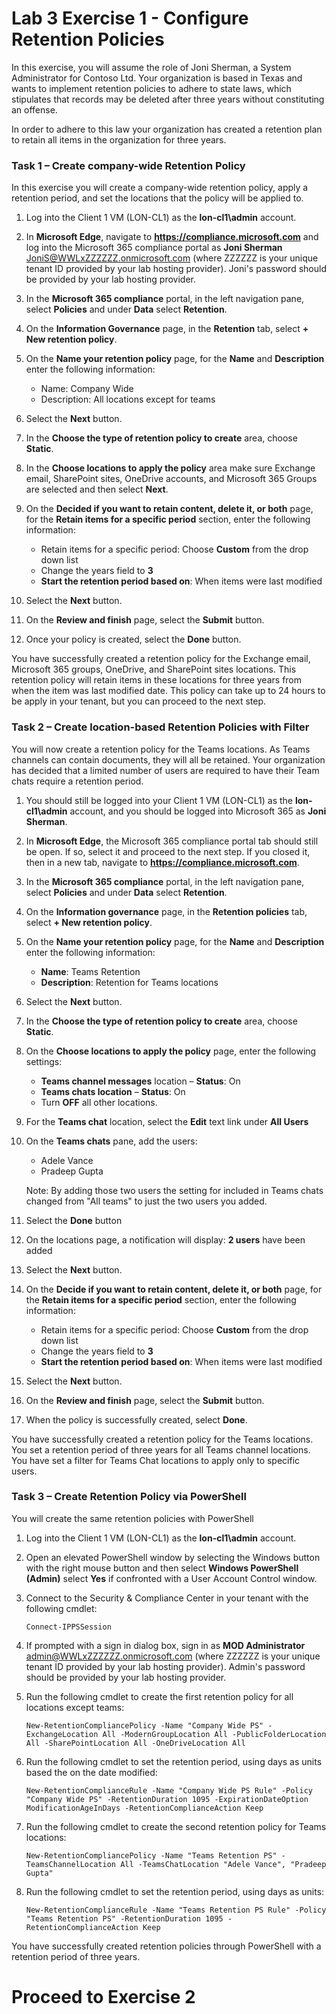 # Lab 3 Exercise 1 - Configure Retention Policies

In this exercise, you will assume the role of Joni Sherman, a System Administrator for Contoso Ltd. Your organization is based in Texas and wants to implement retention policies to adhere to state laws, which stipulates that records may be deleted after three years without constituting an offense. 

In order to adhere to this law your organization has created a retention plan to retain all items in the organization for three years.


### Task 1 – Create company-wide Retention Policy

In this exercise you will create a company-wide retention policy, apply a retention period, and set the locations that the policy will be applied to.

1. Log into the Client 1 VM (LON-CL1) as the **lon-cl1\admin** account.

2. In **Microsoft Edge**, navigate to **https://compliance.microsoft.com** and log into the Microsoft 365 compliance portal as **Joni Sherman** JoniS@WWLxZZZZZZ.onmicrosoft.com (where ZZZZZZ is your unique tenant ID provided by your lab hosting provider).  Joni's password should be provided by your lab hosting provider.

3. In the **Microsoft 365 compliance** portal, in the left navigation pane, select **Policies** and under **Data** select **Retention**.

4. On the **Information Governance** page, in the **Retention** tab, select **+ New retention policy**.

5. On the **Name your retention policy** page, for the **Name** and **Description** enter the following information:

	- Name: Company Wide
	- Description: All locations except for teams

6. Select the **Next** button.  

7. In the **Choose the type of retention policy to create** area, choose **Static**.

8. In the **Choose locations to apply the policy** area make sure Exchange email, SharePoint sites, OneDrive accounts, and Microsoft 365 Groups are selected and then select **Next**.

9. On the **Decided if you want to retain content, delete it, or both** page, for the **Retain items for a specific period** section, enter the following information:

	- Retain items for a specific period: Choose **Custom** from the drop down list
	- Change the years field to **3**
	- **Start the retention period based on**: When items were last modified

10. Select the **Next** button.

11. On the **Review and finish** page, select the **Submit** button.

12. Once your policy is created, select the **Done** button.

You have successfully created a retention policy for the Exchange email, Microsoft 365 groups, OneDrive, and SharePoint sites locations. This retention policy will retain items in these locations for three years from when the item was last modified date. This policy can take up to 24 hours to be apply in your tenant, but you can proceed to the next step.

### Task 2 – Create location-based Retention Policies with Filter

You will now create a retention policy for the Teams locations. As Teams channels can contain documents, they will all be retained. Your organization has decided that a limited number of users are required to have their Team chats require a retention period.

1. You should still be logged into your Client 1 VM (LON-CL1) as the **lon-cl1\admin** account, and you should be logged into Microsoft 365 as **Joni Sherman**. 

2. In **Microsoft Edge**, the Microsoft 365 compliance portal tab should still be open. If so, select it and proceed to the next step. If you closed it, then in a new tab, navigate to **https://compliance.microsoft.com**.

3. In the **Microsoft 365 compliance** portal, in the left navigation pane, select **Policies** and under **Data** select **Retention**.

4. On the **Information governance** page, in the **Retention policies** tab, select **+ New retention policy**.

5. On the **Name your retention policy** page, for the **Name** and **Description** enter the following information:

	- **Name**: Teams Retention
	- **Description**: Retention for Teams locations

6. Select the **Next** button.

7. In the **Choose the type of retention policy to create** area, choose **Static**.

8. On the **Choose locations to apply the policy** page, enter the following settings:

	- **Teams channel messages** location – **Status**: On 
	- **Teams chats location** – **Status**: On
	- Turn **OFF** all other locations.

9. For the **Teams chat** location, select the **Edit** text link under **All Users**

10. On the **Teams chats** pane, add the users: 
    - Adele Vance
    - Pradeep Gupta

    Note: By adding those two users the setting for included in Teams chats changed from "All teams" to just the two users you added.

11. Select the **Done** button

12. On the locations page, a notification will display: **2 users** have been added

13. Select the **Next** button.

14. On the **Decide if you want to retain content, delete it, or both** page, for the **Retain items for a specific period** section, enter the following information:

	- Retain items for a specific period: Choose **Custom** from the drop down list
	- Change the years field to **3**
	- **Start the retention period based on**: When items were last modified


15. Select the **Next** button.

16. On the **Review and finish** page, select the **Submit** button.

17. When the policy is successfully created, select **Done**.

You have successfully created a retention policy for the Teams locations. You set a retention period of three years for all Teams channel locations. You have set a filter for Teams Chat locations to apply only to specific users.

### Task 3 – Create Retention Policy via PowerShell

You will create the same retention policies with PowerShell

1. Log into the Client 1 VM (LON-CL1) as the **lon-cl1\admin** account.

2. Open an elevated PowerShell window by selecting the Windows button with the right mouse button and then select **Windows PowerShell (Admin)** select **Yes** if confronted with a User Account Control window.

3. Connect to the Security & Compliance Center in your tenant with the following cmdlet:

    `Connect-IPPSSession`

4. If prompted with a sign in dialog box, sign in as **MOD Administrator** admin@WWLxZZZZZZ.onmicrosoft.com (where ZZZZZZ is your unique tenant ID provided by your lab hosting provider).  Admin's password should be provided by your lab hosting provider.

5. Run the following cmdlet to create the first retention policy for all locations except teams:

    `New-RetentionCompliancePolicy -Name "Company Wide PS" -ExchangeLocation All -ModernGroupLocation All -PublicFolderLocation All -SharePointLocation All -OneDriveLocation All`

6. Run the following cmdlet to set the retention period, using days as units based the on the date modified:
	
    `New-RetentionComplianceRule -Name "Company Wide PS Rule" -Policy "Company Wide PS" -RetentionDuration 1095 -ExpirationDateOption ModificationAgeInDays -RetentionComplianceAction Keep`

7. Run the following cmdlet to create the second retention policy for Teams locations:

    `New-RetentionCompliancePolicy -Name "Teams Retention PS" -TeamsChannelLocation All -TeamsChatLocation "Adele Vance", "Pradeep Gupta"`

8. Run the following cmdlet to set the retention period, using days as units:

    `New-RetentionComplianceRule -Name "Teams Retention PS Rule" -Policy "Teams Retention PS" -RetentionDuration 1095 -RetentionComplianceAction Keep`

You have successfully created retention policies through PowerShell with a retention period of three years.

# Proceed to Exercise 2
